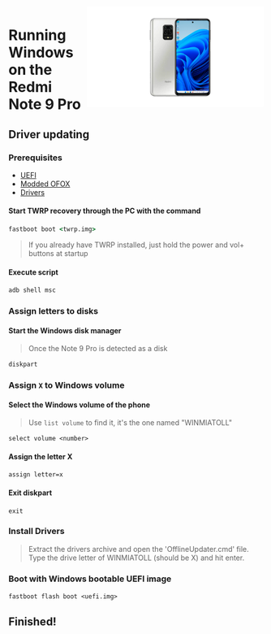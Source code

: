 <img align="right" src="https://github.com/Rubanoxd/Port-Windows-11-redmi-note-9_pro/blob/main/Miatoll.png" width="350" alt="Windows 11 Running On A Redmi Note 9 Pro">


# Running Windows on the Redmi Note 9 Pro

## Driver updating

### Prerequisites

- [UEFI](https://github.com/Rubanoxd/Port-Windows-11-redmi-note-9_pro/releases/tag/UefiV3)
- [Modded OFOX](https://github.com/Rubanoxd/Port-Windows-11-redmi-note-9_pro/releases/tag/modded-ofox)
- [Drivers](https://github.com/N1kroks/7xx-Drivers/releases/latest)

#### Start TWRP recovery through the PC with the command

```cmd
fastboot boot <twrp.img>
```

> If you already have TWRP installed, just hold the power and vol+ buttons at startup


#### Execute script

```cmd
adb shell msc
```

### Assign letters to disks

#### Start the Windows disk manager

> Once the Note 9 Pro is detected as a disk

```cmd
diskpart
```


### Assign `X` to Windows volume

#### Select the Windows volume of the phone
> Use `list volume` to find it, it's the one named "WINMIATOLL"

```diskpart
select volume <number>
```

#### Assign the letter X
```diskpart
assign letter=x
```

#### Exit diskpart
```diskpart
exit
```


### Install Drivers

> Extract the drivers archive and open the 'OfflineUpdater.cmd' file. Type the drive letter of WINMIATOLL (should be X) and hit enter.


### Boot with Windows bootable UEFI image

```
fastboot flash boot <uefi.img>
```

## Finished!
